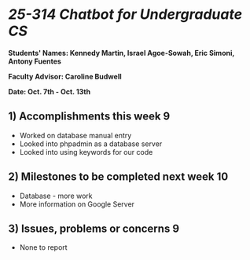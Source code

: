 # *25-314 Chatbot for Undergraduate CS*

**Students' Names: Kennedy Martin, Israel Agoe-Sowah, Eric Simoni, Antony Fuentes**

**Faculty Advisor: Caroline Budwell**

**Date: Oct. 7th - Oct. 13th**

## 1) Accomplishments this week 9
   - Worked on database manual entry
   - Looked into phpadmin as a database server
   - Looked into using keywords for our code

## 2) Milestones to be completed next week 10
   - Database - more work
   - More information on Google Server

## 3) Issues, problems or concerns 9
   - None to report


